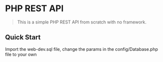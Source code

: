 # PHP REST API

> This is a simple PHP REST API from scratch with no framework.

## Quick Start

Import the web-dev.sql file, change the params in the config/Database.php file to your own